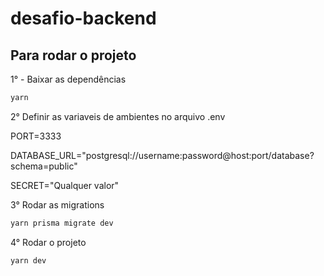# desafio-backend

## Para rodar o projeto

1° - Baixar as dependências 
```bash
yarn
```

2° Definir as variaveis de ambientes no arquivo .env

PORT=3333

DATABASE_URL="postgresql://username:password@host:port/database?schema=public"

SECRET="Qualquer valor"

3° Rodar as migrations

```bash
yarn prisma migrate dev
```

4° Rodar o projeto
```bash
yarn dev
```
